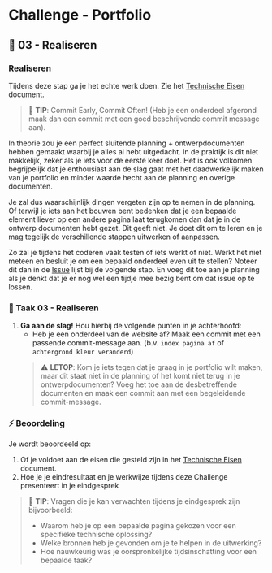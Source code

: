 # Challenge - Portfolio

## :construction: 03 - Realiseren

### Realiseren

Tijdens deze stap ga je het echte werk doen. Zie het [Technische Eisen](technische-eisen.md) document.

> :rocket: **TIP**: Commit Early, Commit Often! (Heb je een onderdeel afgerond maak dan een commit met een goed beschrijvende commit message aan).

In theorie zou je een perfect sluitende planning + ontwerpdocumenten hebben gemaakt waarbij je alles al hebt uitgedacht. In de praktijk is dit niet makkelijk, zeker als je iets voor de eerste keer doet. Het is ook volkomen begrijpelijk dat je enthousiast aan de slag gaat met het daadwerkelijk maken van je portfolio en minder waarde hecht aan de planning en overige documenten. 

Je zal dus waarschijnlijk dingen vergeten zijn op te nemen in de planning. Of terwijl je iets aan het bouwen bent bedenken dat je een bepaalde element liever op een andere pagina laat terugkomen dan dat je in de ontwerp documenten hebt gezet. Dit geeft niet. Je doet dit om te leren en je mag tegelijk de verschillende stappen uitwerken of aanpassen. 

Zo zal je tijdens het coderen vaak testen of iets werkt of niet. Werkt het niet meteen en besluit je om een bepaald onderdeel even uit te stellen? Noteer dit dan in de [Issue](../Taak04-Testen/student-issues.md) lijst bij de volgende stap. En voeg dit toe aan je planning als je denkt dat je er nog wel een tijdje mee bezig bent om dat issue op te lossen. 


### :hammer: Taak 03 - Realiseren

1. **Ga aan de slag!** Hou hierbij de volgende punten in je achterhoofd:
   - Heb je een onderdeel van de website af? Maak een commit met een passende commit-message aan. (b.v. `index pagina af` of `achtergrond kleur veranderd`)
   > :warning: **LETOP**: Kom je iets tegen dat je graag in je portfolio wilt maken, maar dit staat niet in de planning of het komt niet terug in je ontwerpdocumenten? Voeg het toe aan de desbetreffende documenten en maak een commit aan met een begeleidende commit-message.

### :zap: Beoordeling

Je wordt beoordeeld op:  

1. Of je voldoet aan de eisen die gesteld zijn in het [Technische Eisen](technische-eisen.md) document.
2. Hoe je je eindresultaat en je werkwijze tijdens deze Challenge presenteert in je eindgesprek

> :rocket: **TIP**: Vragen die je kan verwachten tijdens je eindgesprek zijn bijvoorbeeld:
>
> - Waarom heb je op een bepaalde pagina gekozen voor een specifieke technische oplossing?
> - Welke bronnen heb je gevonden om je te helpen in de uitwerking?
> - Hoe nauwkeurig was je oorspronkelijke tijdsinschatting voor een bepaalde taak?